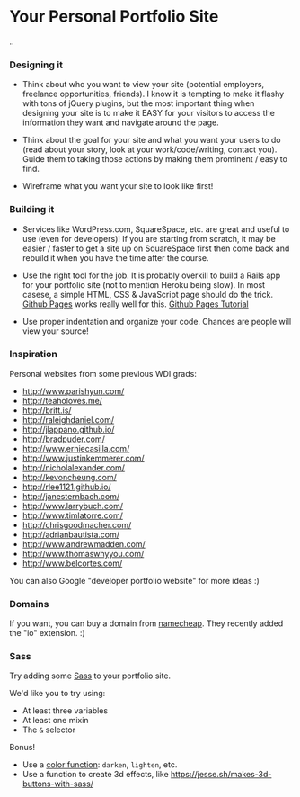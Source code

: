 # Your Personal Portfolio Site
..
### Designing it

* Think about who you want to view your site (potential employers, freelance opportunities, friends). I know it is tempting to make it flashy with tons of jQuery plugins, but the most important thing when designing your site is to make it EASY for your visitors to access the information they want and navigate around the page.

* Think about the goal for your site and what you want your users to do (read about your story, look at your work/code/writing, contact you). Guide them to taking those actions by making them prominent / easy to find.

* Wireframe what you want your site to look like first!

### Building it

* Services like WordPress.com, SquareSpace, etc. are great and useful to use (even for developers)! If you are starting from scratch, it may be easier / faster to get a site up on SquareSpace first then come back and rebuild it when you have the time after the course.

* Use the right tool for the job. It is probably overkill to build a Rails app for your portfolio site (not to mention Heroku being slow). In most casese, a simple HTML, CSS & JavaScript page should do the trick. [Github Pages](http://pages.github.com/) works really well for this. [Github Pages Tutorial](http://www.thinkful.com/learn/a-guide-to-using-github-pages/)

* Use proper indentation and organize your code. Chances are people will view your source!

### Inspiration

Personal websites from some previous WDI grads:

* http://www.parishyun.com/
* http://teaholoves.me/
* http://britt.is/
* http://raleighdaniel.com/
* http://jlappano.github.io/
* http://bradpuder.com/
* http://www.erniecasilla.com/
* http://www.justinkemmerer.com/
* http://nicholalexander.com/
* http://kevoncheung.com/
* http://rlee1121.github.io/
* http://janesternbach.com/
* http://www.larrybuch.com/
* http://www.timlatorre.com/
* http://chrisgoodmacher.com/
* http://adrianbautista.com/
* http://www.andrewmadden.com/
* http://www.thomaswhyyou.com/
* http://www.belcortes.com/

You can also Google "developer portfolio website" for more ideas :)

### Domains

If you want, you can buy a domain from [namecheap](https://www.namecheap.com/). They recently added the "io" extension. :)

### Sass

Try adding some [Sass](http://sass-lang.com/) to your portfolio site.

We'd like you to try using:

- At least three variables
- At least one mixin
- The `&` selector

Bonus!

- Use a [color function](http://sass-lang.com/documentation/Sass/Script/Functions.html): `darken`, `lighten`, etc.
- Use a function to create 3d effects, like https://jesse.sh/makes-3d-buttons-with-sass/

